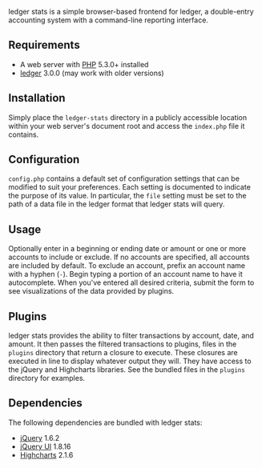 ledger stats is a simple browser-based frontend for ledger, a double-entry
accounting system with a command-line reporting interface.

## Requirements

- A web server with [PHP](http://php.net) 5.3.0+ installed
- [ledger](https://github.com/jwiegley/ledger) 3.0.0 (may work with older versions)

## Installation

Simply place the `ledger-stats` directory in a publicly accessible location
within your web server's document root and access the `index.php` file it 
contains.

## Configuration

`config.php` contains a default set of configuration settings that can be
modified to suit your preferences. Each setting is documented to indicate the
purpose of its value. In particular, the `file` setting must be set to the 
path of a data file in the ledger format that ledger stats will query. 

## Usage

Optionally enter in a beginning or ending date or amount or one or more
accounts to include or exclude. If no accounts are specified, all accounts are
included by default. To exclude an account, prefix an account name with a
hyphen (`-`). Begin typing a portion of an account name to have it
autocomplete. When you've entered all desired criteria, submit the form to see
visualizations of the data provided by plugins.

## Plugins

ledger stats provides the ability to filter transactions by account, date,
and amount. It then passes the filtered transactions to plugins, files in
the `plugins` directory that return a closure to execute. These closures are
executed in line to display whatever output they will. They have access to
the jQuery and Highcharts libraries. See the bundled files in the `plugins`
directory for examples.

## Dependencies

The following dependencies are bundled with ledger stats:

- [jQuery](http://jquery.com) 1.6.2
- [jQuery UI](http://jqueryui.com) 1.8.16
- [Highcharts](http://highcharts.com) 2.1.6
